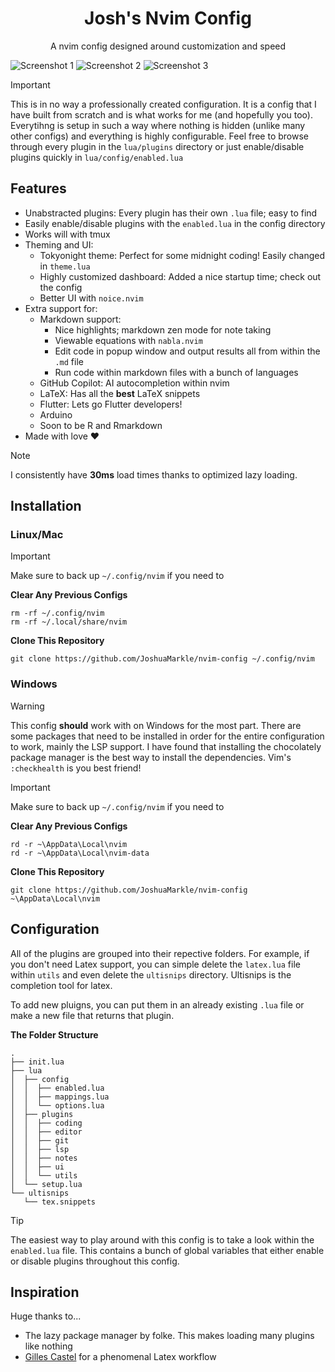 <h1 align="center">Josh's Nvim Config</h1>

<p align="center">A nvim config designed around customization and speed</p>

![Screenshot 1](https://github.com/JoshuaMarkle/nvim-config/blob/main/docs/screenshot1.png?raw=true)
![Screenshot 2](https://github.com/JoshuaMarkle/nvim-config/blob/main/docs/screenshot2.png?raw=true)
![Screenshot 3](https://github.com/JoshuaMarkle/nvim-config/blob/main/docs/screenshot3.png?raw=true)

> [!IMPORTANT]
> This is in no way a professionally created configuration. It is a config that I have built from scratch and is what works for me (and hopefully you too). Everytihng is setup in such a way where nothing is hidden (unlike many other configs) and everything is highly configurable. Feel free to browse through every plugin in the `lua/plugins` directory or just enable/disable plugins quickly in `lua/config/enabled.lua`

## Features

- Unabstracted plugins: Every plugin has their own `.lua` file; easy to find
- Easily enable/disable plugins with the `enabled.lua` in the config directory
- Works will with tmux
- Theming and UI:
  - Tokyonight theme: Perfect for some midnight coding! Easily changed in `theme.lua`
  - Highly customized dashboard: Added a nice startup time; check out the config
  - Better UI with `noice.nvim`
- Extra support for:
  - Markdown support:
    - Nice highlights; markdown zen mode for note taking
    - Viewable equations with `nabla.nvim`
    - Edit code in popup window and output results all from within the `.md` file
    - Run code within markdown files with a bunch of languages
  - GitHub Copilot: AI autocompletion within nvim
  - LaTeX: Has all the **best** LaTeX snippets
  - Flutter: Lets go Flutter developers!
  - Arduino
  - Soon to be R and Rmarkdown
- Made with love :heart:

> [!NOTE]
> I consistently have **30ms** load times thanks to optimized lazy loading.

## Installation

### Linux/Mac

> [!IMPORTANT]  
> Make sure to back up `~/.config/nvim` if you need to

**Clear Any Previous Configs**

```
rm -rf ~/.config/nvim
rm -rf ~/.local/share/nvim
```

**Clone This Repository**

```
git clone https://github.com/JoshuaMarkle/nvim-config ~/.config/nvim
```

### Windows

> [!WARNING]  
> This config **should** work with on Windows for the most part. There are some packages that need to be installed in order for the entire configuration to work, mainly the LSP support. I have found that installing the chocolately package manager is the best way to install the dependencies.
> Vim's `:checkhealth` is you best friend!

> [!IMPORTANT]  
> Make sure to back up `~/.config/nvim` if you need to

**Clear Any Previous Configs**

```
rd -r ~\AppData\Local\nvim
rd -r ~\AppData\Local\nvim-data
```

**Clone This Repository**

```
git clone https://github.com/JoshuaMarkle/nvim-config ~\AppData\Local\nvim
```

## Configuration

All of the plugins are grouped into their repective folders. For example, if you don't need Latex support, you can simple delete the `latex.lua` file within `utils` and even delete the `ultisnips` directory. Ultisnips is the completion tool for latex.

To add new pluigns, you can put them in an already existing `.lua` file or make a new file that returns that plugin.

**The Folder Structure**

```
.
├── init.lua
├── lua
│  ├── config
│  │  ├── enabled.lua
│  │  ├── mappings.lua
│  │  └── options.lua
│  ├── plugins
│  │  ├── coding
│  │  ├── editor
│  │  ├── git
│  │  ├── lsp
│  │  ├── notes
│  │  ├── ui
│  │  └── utils
│  └── setup.lua
└── ultisnips
   └── tex.snippets
```

> [!TIP]
> The easiest way to play around with this config is to take a look within the `enabled.lua` file. This contains a bunch of global variables that either enable or disable plugins throughout this config.

## Inspiration

Huge thanks to...

- The lazy package manager by folke. This makes loading many plugins like nothing
- [Gilles Castel](https://castel.dev/) for a phenomenal Latex workflow
